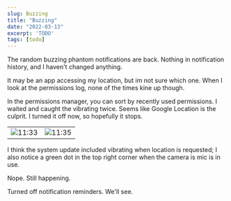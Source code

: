 ```yaml
---
slug: Buzzing
title: "Buzzing"
date: "2022-03-13"
excerpt: 'TODO'
tags: [todo]
---
```


<script>
  import Image from "$lib/components/base/image.svelte";
</script>

The random buzzing phantom notifications are back. Nothing in notification history, and I haven't changed anything.

It may be an app accessing my location, but im not sure which one. When I look at the permissions log, none of the times kine up though.

In the permissions manager, you can sort by recently used permissions. I waited and caught the vibrating twice. Seems like Google Location is the culprit. I turned it off now, so hopefully it stops.

|                                                                                                                      |                                                                                                                       |
| :------------------------------------------------------------------------------------------------------------------: | :-------------------------------------------------------------------------------------------------------------------: |
| <Image path="posts/{slug}" filename="screenshot_20220312-233340_permissionusage" figcaption="1st Buzz" alt="11:33"/> | <Image path="posts/{slug}" filename="screenshot_20220312-233502_permissionusage" figcaption="2nd Buzz" alt="11:35" /> |

I think the system update included vibrating when location is requested; I also notice a green dot in the top right corner when the camera is mic is in use.

Nope. Still happening.

Turned off notification reminders. We'll see.
